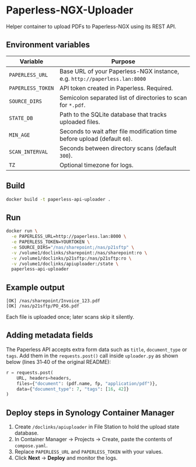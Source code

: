 # Paperless-NGX-Uploader

Helper container to upload PDFs to Paperless-NGX using its REST API.

## Environment variables

| Variable | Purpose |
|----------|--------------------------------------------------------------------------|
| `PAPERLESS_URL` | Base URL of your Paperless-NGX instance, e.g. `http://paperless.lan:8000` |
| `PAPERLESS_TOKEN` | API token created in Paperless. Required. |
| `SOURCE_DIRS` | Semicolon separated list of directories to scan for `*.pdf`. |
| `STATE_DB` | Path to the SQLite database that tracks uploaded files. |
| `MIN_AGE` | Seconds to wait after file modification time before upload (default `60`). |
| `SCAN_INTERVAL` | Seconds between directory scans (default `300`). |
| `TZ` | Optional timezone for logs. |

## Build

```bash
docker build -t paperless-api-uploader .
```

## Run

```bash
docker run \
  -e PAPERLESS_URL=http://paperless.lan:8000 \
  -e PAPERLESS_TOKEN=YOURTOKEN \
  -e SOURCE_DIRS="/nas/sharepoint;/nas/p21sftp" \
  -v /volume1/doclinks/sharepoint:/nas/sharepoint:ro \
  -v /volume1/doclinks/p21sftp:/nas/p21sftp:ro \
  -v /volume1/doclinks/apiuploader:/state \
  paperless-api-uploader
```

## Example output

```
[OK] /nas/sharepoint/Invoice_123.pdf
[OK] /nas/p21sftp/PO_456.pdf
```
Each file is uploaded once; later scans skip it silently.

## Adding metadata fields

The Paperless API accepts extra form data such as `title`, `document_type` or
`tags`. Add them in the `requests.post()` call inside `uploader.py` as shown
below (lines 31‑40 of the original README):

```python
r = requests.post(
    URL, headers=headers,
    files={"document": (pdf.name, fp, "application/pdf")},
    data={"document_type": 7, "tags": [16, 42]}
)
```

## Deploy steps in Synology Container Manager

1. Create `/doclinks/apiuploader` in File Station to hold the upload state database.
2. In Container Manager → Projects → Create, paste the contents of `compose.yaml`.
3. Replace `PAPERLESS_URL` and `PAPERLESS_TOKEN` with your values.
4. Click **Next** → **Deploy** and monitor the logs.
